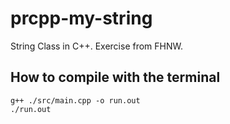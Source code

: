 # prcpp-my-string
String Class in C++. Exercise from FHNW.

## How to compile with the terminal
```
g++ ./src/main.cpp -o run.out
./run.out 
```
